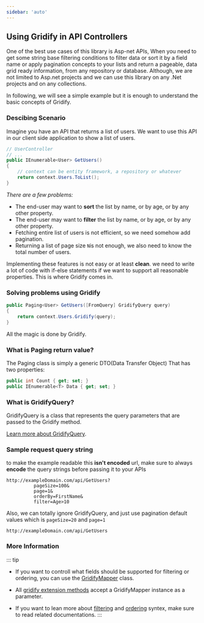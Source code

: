 ```yaml
---
sidebar: 'auto'
---
```


## Using Gridify in API Controllers

One of the best use cases of this library is Asp-net APIs, When you need to get some string base filtering conditions to filter data or sort it by a field name or apply pagination concepts to your lists and return a pageable, data grid ready information, from any repository or database. Although, we are not limited to Asp.net projects and we can use this library on any .Net projects and on any collections.

In following, we will see a simple example but it is enough to understand the basic concepts of Gridify.

### Descibing Scenario

Imagine you have an API that returns a list of users. We want to use this API in our client side application to show a list of users.

``` csharp
// UserController
// ...
public IEnumerable<User> GetUsers()
{
    // context can be entity framework, a repository or whatever
    return context.Users.ToList();
}

```
*There are a few problems:*
- The end-user may want to **sort** the list by name, or by age, or by any other property.
- The end-user may want to **filter** the list by name, or by age, or by any other property.
- Fetching entire list of users is not efficient, so we need somehow add pagination.
- Returning a list of page size `N`is not enough, we also need to know the total number of users.

Implementing these features is not easy or at least **clean**. we need to write a lot of code with if-else statements if we want to support all reasonable properties.
This is where Gridify comes in.

### Solving problems using Gridify

``` csharp
public Paging<User> GetUsers([FromQuery] GridifyQuery query)
{
    return context.Users.Gridify(query);
}
```
All the magic is done by Gridify.


### What is Paging return value?
The Paging class is simply a generic DTO(Data Transfer Object) That has two properties:
``` csharp
public int Count { get; set; }
public IEnumerable<T> Data { get; set; }
```


### What is GridifyQuery?
GridifyQuery is a class that represents the query parameters that are passed to the Gridify method.

[Learn more about GridifyQuery](../guide/gridifyQuery.md).


### Sample request query string
to make the example readable this **isn't encoded** url,
make sure to always **encode** the query strings before passing it to your APIs
```
http://exampleDomain.com/api/GetUsers?
          pageSize=100&
          page=1&
          orderBy=FirstName&
          filter=Age>10
```
Also, we can totally ignore GridifyQuery, and just use pagination default values which is `pageSize=20` and `page=1`
```
http://exampleDomain.com/api/GetUsers
```

### More Information

::: tip
- If you want to controll what fields should be supported for filtering or ordering, you can use the [GridifyMapper](../guide/gridifyMapper.md) class.

- All [gridify extension methods](../guide/extensions.md) accept a GridifyMapper instance as a parameter.

- If you want to lean more about [filtering](../guide/filtering.md) and [ordering](../guide/ordering.md) syntex, make sure to read related documentations.
:::
